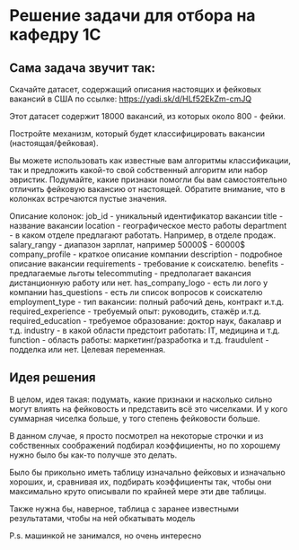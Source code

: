 # Решение задачи для отбора на кафедру 1С

## Сама задача звучит так:

Скачайте датасет, содержащий описания настоящих и фейковых вакансий в США по ссылке:
https://yadi.sk/d/HLf52EkZm-cmJQ

Этот датасет содержит 18000 вакансий, из которых около 800 - фейки.

Постройте механизм, который будет классифицировать вакансии (настоящая/фейковая). 

Вы можете использовать как известные вам алгоритмы классификации, так и предложить какой-то свой собственный алгоритм или набор эвристик. Подумайте, какие признаки помогли бы вам самостоятельно отличить фейковую вакансию от настоящей. Обратите внимание, что в колонках встречаются пустые значения.

Описание колонок:
job_id - уникальный идентификатор вакансии
title - название вакансии
location - географическое место работы
department - в каком отделе предлагают работать. Например, в отделе продаж.
salary_rangy - диапазон зарплат, например 50000$ - 60000$
company_profile - краткое описание компании
description - подробное описание вакансии
requirements - требование к соискателю.
benefits - предлагаемые льготы
telecommuting  - предполагает вакансия дистанционную работу или нет.
has_company_logo - есть ли лого у компании
has_questions - есть ли список вопросов к соискателю
employment_type - тип вакансии: полный рабочий день, контракт и.т.д.
required_experience - требуемый опыт: руководить, стажёр и.т.д.
required_education - требуемое образование: доктор наук, бакалавр и т.д.
industry - в какой области предстоит работать: IT, медицина и т.д.
function - область работы: маркетинг/разработка и т.д.
fraudulent - подделка или нет. Целевая переменная.



## Идея решения
В целом, идея такая: подумать, какие признаки и насколько сильно могут влиять на фейковость и представить всё это чиселками. И у кого суммарная чиселка больше, у того степень фейковости больше.

В данном случае, я просто посмотрел на некоторые строчки и из собственных соображений подбирал коэффициенты, но по хорошему нужно было бы как-то получше это делать. 

Было бы прикольно иметь таблицу изначально фейковых и изначально хороших, и, сравнивая их, подбирать коэффициенты так, чтобы они максимально круто описывали по крайней мере эти две таблицы.

Также нужна бы, наверное, таблица с заранее известными результатами, чтобы на ней обкатывать модель

P.s. машинкой не занимался, но очень интересно
